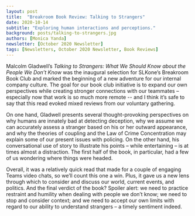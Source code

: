 ```yaml
---
layout: post
title:  "Breakroom Book Review: Talking to Strangers"
date: 2020-10-14
subtitle: "Exploring human interactions and perceptions."
background: posts/talking-to-strangers.jpg
authors: [Monica Yanda]
newsletter: [October 2020 Newsletter]
tags: [Newsletters, October 2020 Newsletter, Book Reviews]
---
```


Malcolm Gladwell’s <i>Talking to Strangers: What We Should Know about the People We Don’t Know</i> was the inaugural selection for SLKone’s Breakroom Book Club and marked the beginning of a new adventure for our internal company culture. The goal for our book club initiative is to expand our own perspectives while creating stronger connections with our teammates – especially now that work is so much more remote -- and I think it’s safe to say that this read evoked mixed reviews from our voluntary gathering.

On one hand, Gladwell presents several thought-provoking perspectives on why humans are innately bad at detecting deception, why we assume we can accurately assess a stranger based on his or her outward appearance, and why the theories of coupling and the Law of Crime Concentration may explain some of our present issues with policing. On the other hand, his conversational use of story to illustrate his points – while entertaining – is at times almost a distraction. The first half of the book, in particular, had a few of us wondering where things were headed.

Overall, it was a relatively quick read that made for a couple of engaging Teams video chats, so we’ll count this one a win. Plus, it gave us a new lens through which to consider and discuss our world, current events, and politics. And the final verdict of the book? Spoiler alert: we need to practice restraint and humility when dealing with people we don’t know; we need to stop and consider context; and we need to accept our own limits with regard to our ability to understand strangers – a timely sentiment indeed.
